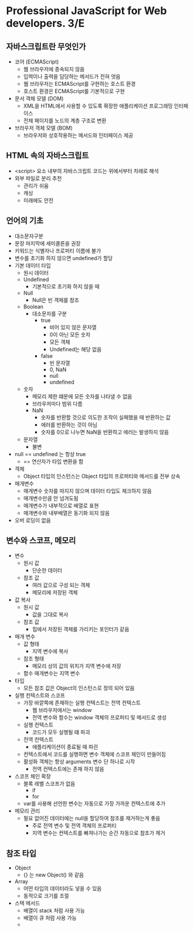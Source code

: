 # Professional JavaScript for Web developers. 3/E



## 자바스크립트란 무엇인가

- 코어 (ECMAScript)
  - 웹 브라우저에 종속되지 않음
  - 입력이나 출력을 담당하는 메서드가 전혀 엇음
  - 웹 브라우저는 ECMAScript를 구현하는 호스트 환경
  - 호스트 환경은 ECMAScript를 기본적으로 구현
- 문서 객체 모델 (DOM)
  - XML을 HTML에서 사용할 수 있도록 확장한 애플리케이션 프로그래밍 인터페이스
  - 전체 페이지를 노드의 계층 구조로 변환
- 브라우저 객체 모델 (BOM)
  - 브라우저와 상호작용하는 메서드와 인터페이스 제공



## HTML 속의 자바스크립트

- \<script> 요소 내부의 자바스크립트 코드는 위에서부터 차례로 해석
- 외부 파일로 분리 추천
  - 관리가 쉬움
  - 캐싱
  - 미래에도 안전



## 언어의 기초

- 대소문자구분
- 문장 마지막에 세미콜론을 권장
- 키워드는 식별자나 프로퍼티 이름에 불가
- 변수를 초기화 하지 않으면 undefined가 할당
- 기본 데이터 타입
  - 원시 데이터
  - Undefined
    - 기본적으로 초기화 하지 않을 때
  - Null
    - Null은 빈 객체를 참조
  - Boolean
    - 대소문자를 구분
      - true
        - 비어 있지 않은 문자열
        - 0이 아닌 모든 숫자
        - 모든 객체
        - Undefined는 해당 없음
      - false
        - 빈 문자열
        - 0, NaN
        - null
        - undefined
  - 숫자
    - 메모리 제한 떄문에 모든 숫자를 나타낼 수 없음
    - 브라우저마다 범위 다름
    - NaN
      - 숫자를 반환할 것으로 의도한 조작이 실패했을 때 반환하는 값
      - 에러를 반환하는 것이 아님
      - 숫자를 0으로 나누면 NaN을 반환하고 에러는 발생하지 않음
  - 문자열
    - 불변
- null == undefined 는 항상 true
  - == 연산자가 타입 변환을 함
- 객체
  - Object 타입의 인스턴스는 Object 타입의 프로퍼티와 메서드를 전부 상속
- 매개변수
  - 매게변수 숫자를 따지지 않으며 데이터 타입도 체크하지 않음
  - 매개변수만큼 안 넘겨도됨
  - 매개변수가 내부적으로 배열로 표현
  - 매개변수와 내부배열은 동기화 되지 않음
- 오버 로딩이 없음



## 변수와 스코프, 메모리

- 변수
  - 원시 값
    - 단순한 데이터
  - 참조 값
    - 여러 값으로 구성 되는 객체
    - 메모리에 저장된 객체
- 값 복사
  - 원시 값
    - 값을 그대로 복사
  - 참조 값
    - 힙에서 저장된 객체를 가리키는 포인터가 같음
- 매개 변수
  - 값 형태
    - 지역 변수에 복사
  - 참조 형태
    - 메모리 상의 값의 위치가 지역 변수에 저장
  - 함수 매개변수는 지역 변수
- 타입
  - 모든 참조 값은 Object의 인스턴스로 정의 되어 있음
- 실행 컨텍스트와 스코프
  - 가장 바깥쪽에 존재하는 실행 컨텍스트는 전역 컨텍스트
    - 웹 브라우저에서는 window
    - 전역 변수와 함수는 window 객체의 프로퍼티 및 메서드로 생성
  - 실행 컨텍스트
    -  코드가 모두 실행될 떄 파괴
  - 전역 컨텍스트
    - 애플리케이션이 종료될 때 파괸
  - 컨텍스트에서 코드를 실행하면 변수 객체에 스코프 체인이 만들어짐
  - 활성화 객체는 항상 arguments 변수 단 하나로 시작
    - 전역 컨텍스트에는 존재 하지 않음
- 스코프 체인 확장
  - 블록 레벨 스코프가 없음
    - if
    - for
  - var를 사용해 선언한 변수는 자동으로 가장 가까운 컨텍스트에 추가
- 메모리 관리
  - 필요 없어진 데이터에는 null을 할당하여 참조를 제거하는게 좋음
    - 주로 전역 변수 및 전역 객체의 프로퍼티
    - 지역 변수는 컨텍스트를 빠져나가는 순간 자동으로 참조가 제거



## 참조 타입

- Object
  - {} 는 new Object() 와 같음
- Array
  - 어떤 타입의 데이터라도 넣을 수 있음
  - 동적으로 크기를 조절
- 스택 메서드
  - 배열이 stack 처럼 사용 가능
  - 배열이 큐 처럼 사용 가능
  - 





